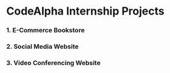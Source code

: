 # CodeAlpha Internship Projects

### 1. E-Commerce Bookstore

### 2. Social Media Website

### 3. Video Conferencing Website

